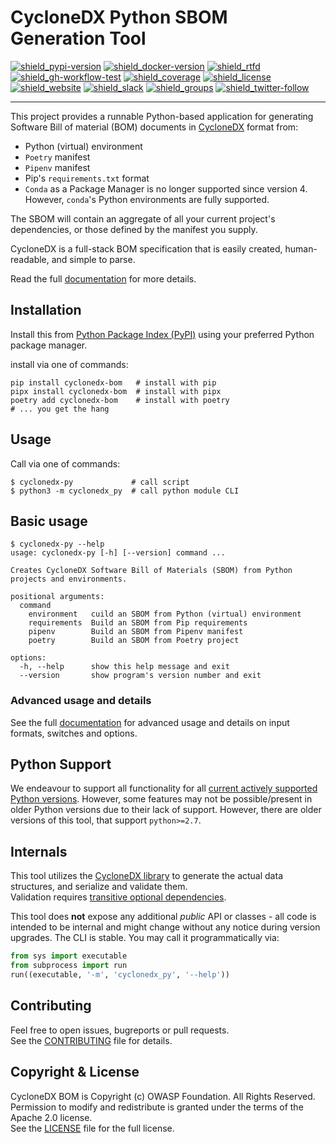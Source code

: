 # CycloneDX Python SBOM Generation Tool

[![shield_pypi-version]][link_pypi]
[![shield_docker-version]][link_docker]
[![shield_rtfd]][link_rtfd]
[![shield_gh-workflow-test]][link_gh-workflow-test]
[![shield_coverage]][link_codacy]
[![shield_license]][license_file]  
[![shield_website]][link_website]
[![shield_slack]][link_slack]
[![shield_groups]][link_discussion]
[![shield_twitter-follow]][link_twitter]

----

This project provides a runnable Python-based application 
for generating Software Bill of material (BOM) documents in [CycloneDX](https://cyclonedx.org/) format
from:

* Python (virtual) environment
* `Poetry` manifest
* `Pipenv` manifest
* Pip's `requirements.txt` format
* `Conda` as a Package Manager is no longer supported since version 4.
  However, `conda`'s Python environments are fully supported.

The SBOM will contain an aggregate of all your current project's dependencies, or those defined by the manifest you supply.

CycloneDX is a full-stack BOM specification that is easily created, human-readable, and simple to parse.

Read the full [documentation][link_rtfd] for more details.

## Installation

Install this from [Python Package Index (PyPI)][link_pypi] using your preferred Python package manager.

install via one of commands:

```shell
pip install cyclonedx-bom   # install with pip
pipx install cyclonedx-bom  # install with pipx
poetry add cyclonedx-bom    # install with poetry
# ... you get the hang
```

## Usage

Call via one of commands:

```shell
$ cyclonedx-py             # call script
$ python3 -m cyclonedx_py  # call python module CLI
```

## Basic usage

```shellSession
$ cyclonedx-py --help
usage: cyclonedx-py [-h] [--version] command ...

Creates CycloneDX Software Bill of Materials (SBOM) from Python projects and environments.

positional arguments:
  command
    environment   cuild an SBOM from Python (virtual) environment
    requirements  Build an SBOM from Pip requirements
    pipenv        Build an SBOM from Pipenv manifest
    poetry        Build an SBOM from Poetry project

options:
  -h, --help      show this help message and exit
  --version       show program's version number and exit
```

### Advanced usage and details

See the full [documentation][link_rtfd] for advanced usage and details on input formats, switches and options.

## Python Support

We endeavour to support all functionality for all [current actively supported Python versions](https://www.python.org/downloads/).
However, some features may not be possible/present in older Python versions due to their lack of support.
However, there are older versions of this tool, that support `python>=2.7`.

## Internals

This tool utilizes the [CycloneDX library][cyclonedx-library] to generate the actual data structures, and serialize and validate them.  
Validation requires [transitive optional dependencies](https://github.com/CycloneDX/cyclonedx-python-lib/blob/main/docs/install.rst#extras).

This tool does **not** expose any additional _public_ API or classes - all code is intended to be internal and might change without any notice during version upgrades.
The CLI is stable. You may call it programmatically via:
```python
from sys import executable
from subprocess import run
run((executable, '-m', 'cyclonedx_py', '--help'))
```

## Contributing

Feel free to open issues, bugreports or pull requests.  
See the [CONTRIBUTING][contributing_file] file for details.

## Copyright & License

CycloneDX BOM is Copyright (c) OWASP Foundation. All Rights Reserved.  
Permission to modify and redistribute is granted under the terms of the Apache 2.0 license.  
See the [LICENSE][license_file] file for the full license.

[license_file]: https://github.com/CycloneDX/cyclonedx-python/blob/main/LICENSE
[contributing_file]: https://github.com/CycloneDX/cyclonedx-python/blob/main/CONTRIBUTING.md
[link_rtfd]: https://cyclonedx-bom-tool.readthedocs.io/

[cyclonedx-library]: https://pypi.org/project/cyclonedx-python-lib

[shield_gh-workflow-test]: https://img.shields.io/github/actions/workflow/status/CycloneDX/cyclonedx-python/python.yml?branch=main&logo=GitHub&logoColor=white "build"
[shield_rtfd]: https://img.shields.io/readthedocs/cyclonedx-bom-tool?logo=readthedocs&logoColor=white
[shield_pypi-version]: https://img.shields.io/pypi/v/cyclonedx-bom?logo=Python&logoColor=white&label=PyPI "PyPI"
[shield_docker-version]: https://img.shields.io/docker/v/cyclonedx/cyclonedx-python?logo=docker&logoColor=white&label=docker "docker"
[shield_license]: https://img.shields.io/github/license/CycloneDX/cyclonedx-python?logo=open%20source%20initiative&logoColor=white "license"
[shield_website]: https://img.shields.io/badge/https://-cyclonedx.org-blue.svg "homepage"
[shield_slack]: https://img.shields.io/badge/slack-join-blue?logo=Slack&logoColor=white "slack join"
[shield_groups]: https://img.shields.io/badge/discussion-groups.io-blue.svg "groups discussion"
[shield_twitter-follow]: https://img.shields.io/badge/Twitter-follow-blue?logo=Twitter&logoColor=white "twitter follow"
[link_gh-workflow-test]: https://github.com/CycloneDX/cyclonedx-python/actions/workflows/python.yml?query=branch%3Amain
[shield_coverage]: https://img.shields.io/codacy/coverage/682ceda9a1044832a087afb95ae280fe?logo=Codacy&logoColor=white "test coverage"
[link_pypi]: https://pypi.org/project/cyclonedx-bom/
[link_docker]: https://hub.docker.com/r/cyclonedx/cyclonedx-python
[link_codacy]: https://app.codacy.com/gh/CycloneDX/cyclonedx-python
[link_website]: https://cyclonedx.org/
[link_slack]: https://cyclonedx.org/slack/invite
[link_discussion]: https://groups.io/g/CycloneDX
[link_twitter]: https://twitter.com/CycloneDX_Spec
